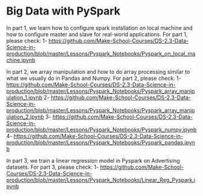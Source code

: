 # Big Data with PySpark

In part 1, we learn how to configure spark installation on local machine and how to configure master and slave for real-world applications.
For part 1, please check:
1- https://github.com/Make-School-Courses/DS-2.3-Data-Science-in-production/blob/master/Lessons/Pyspark_Notebooks/Pyspark_on_local_machine.ipynb



In part 2, we array manipulation and how to do array processing similar to what we usually do in Pandas and Numpy.
For part 2, please check:
1- https://github.com/Make-School-Courses/DS-2.3-Data-Science-in-production/blob/master/Lessons/Pyspark_Notebooks/Pyspark_array_manipulation_1.ipynb
2- https://github.com/Make-School-Courses/DS-2.3-Data-Science-in-production/blob/master/Lessons/Pyspark_Notebooks/Pyspark_array_manipulation_2.ipynb
3- https://github.com/Make-School-Courses/DS-2.3-Data-Science-in-production/blob/master/Lessons/Pyspark_Notebooks/Pyspark_numpy.ipynb
4- https://github.com/Make-School-Courses/DS-2.3-Data-Science-in-production/blob/master/Lessons/Pyspark_Notebooks/Pyspark_pandas.ipynb

In part 3, we train a linear regression model in Pyspark on Advertising datasets.
For part 3, please check:
1- https://github.com/Make-School-Courses/DS-2.3-Data-Science-in-production/blob/master/Lessons/Pyspark_Notebooks/Linear_Reg_Pyspark.ipynb
